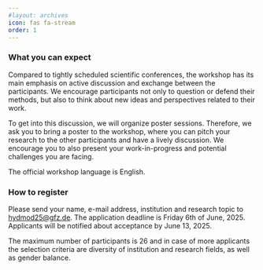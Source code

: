 ```yaml
---
#layout: archives
icon: fas fa-stream
order: 1
---
```


### What you can expect

Compared to tightly scheduled scientific conferences, the workshop has its main emphasis on active discussion and exchange between the participants. We encourage participants not only to question or defend their methods, but also to think about new ideas and perspectives related to their work.

To get into this discussion, we will organize poster sessions. Therefore, we ask you to bring a poster to the workshop, where you can pitch your research to the other participants and have a lively discussion. We encourage you to also present your work-in-progress and potential challenges you are facing.

The official workshop language is English.

### How to register

Please send your name, e-mail address, institution and research topic to [hydmod25@gfz.de](mailto:hydmod25@gfz.de). The application deadline is Friday 6th of June, 2025. Applicants will be notified about acceptance by June 13, 2025. 

The maximum number of participants is 26 and in case of more applicants the selection criteria are diversity of institution and research fields, as well as gender balance.
